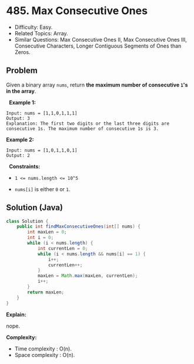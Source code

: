 # 485. Max Consecutive Ones

- Difficulty: Easy.
- Related Topics: Array.
- Similar Questions: Max Consecutive Ones II, Max Consecutive Ones III, Consecutive Characters, Longer Contiguous Segments of Ones than Zeros.

## Problem

Given a binary array ```nums```, return **the maximum number of consecutive **```1```**'s in the array**.

 
**Example 1:**

```
Input: nums = [1,1,0,1,1,1]
Output: 3
Explanation: The first two digits or the last three digits are consecutive 1s. The maximum number of consecutive 1s is 3.
```

**Example 2:**

```
Input: nums = [1,0,1,1,0,1]
Output: 2
```

 
**Constraints:**


	
- ```1 <= nums.length <= 10^5```
	
- ```nums[i]``` is either ```0``` or ```1```.



## Solution (Java)

```java
class Solution {
    public int findMaxConsecutiveOnes(int[] nums) {
        int maxLen = 0;
        int i = 0;
        while (i < nums.length) {
            int currentLen = 0;
            while (i < nums.length && nums[i] == 1) {
                i++;
                currentLen++;
            }
            maxLen = Math.max(maxLen, currentLen);
            i++;
        }
        return maxLen;
    }
}
```

**Explain:**

nope.

**Complexity:**

* Time complexity : O(n).
* Space complexity : O(n).
